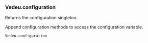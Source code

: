 ### Vedeu.configuration
Returns the configuration singleton.

Append configuration methods to access the configuration variable.

    Vedeu.configuration
